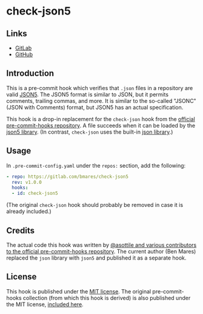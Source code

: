 # check-json5

## Links

- [GitLab](https://gitlab.com/bmares/check-json5)
- [GitHub](https://github.com/maresb/check-json5)

## Introduction

This is a pre-commit hook which verifies that `.json` files in a repository are valid [JSON5](https://json5.org/). The JSON5 format is similar to JSON, but it permits comments, trailing commas, and more. It is similar to the so-called "JSONC" (JSON with Comments) format, but JSON5 has an actual specification.

This hook is a drop-in replacement for the `check-json` hook from the [official pre-commit-hooks repository](https://pre-commit.com/hooks.html). A file succeeds when it can be loaded by the [json5 library](https://pypi.org/project/json5/). (In contrast, `check-json` uses the built-in [json library](https://docs.python.org/3/library/json.html).)

## Usage

In `.pre-commit-config.yaml` under the `repos:` section, add the following:

```yaml
- repo: https://gitlab.com/bmares/check-json5
  rev: v1.0.0
  hooks:
  - id: check-json5
```

(The original `check-json` hook should probably be removed in case it is already included.)

## Credits

The actual code this hook was written by [@asottile and various contributors to the official pre-commit-hooks repository](https://github.com/pre-commit/pre-commit-hooks/commits/master/pre_commit_hooks/check_json.py). The current author (Ben Mares) replaced the `json` library with `json5` and published it as a separate hook.

## License

This hook is published under the [MIT license](LICENSE). The original pre-commit-hooks collection (from which this hook is derived) is also published under the MIT license, [included here](LICENSE.pre-commit-hooks).
